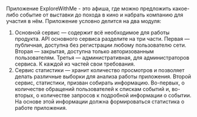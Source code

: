 Приложение ExploreWithMe - это афиша, где можно предложить какое-либо событие от выставки до похода в кино и набрать 
компанию для участия в нём.
Приложение условно делится на два модуля:
1) Основной сервис — содержит всё необходимое для работы продукта.
API основного сервиса разделите на три части. Первая — публичная, доступна без регистрации любому пользователю сети. 
Вторая — закрытая, доступна только авторизованным пользователям. Третья — административная, для администраторов сервиса. 
К каждой из частей свои требования.
2) Сервис статистики — хранит количество просмотров и позволяет делать различные выборки для анализа работы приложения.
Второй сервис, статистики, призван собирать информацию. Во-первых, о количестве обращений пользователей к спискам 
событий и, во-вторых, о количестве запросов к подробной информации о событии. На основе этой информации должна 
формироваться статистика о работе приложения.